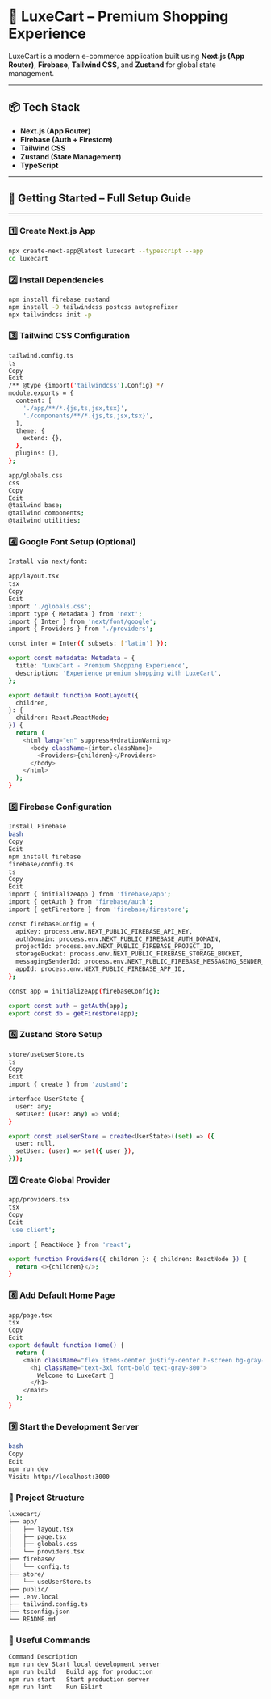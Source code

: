 # 💎 LuxeCart – Premium Shopping Experience

LuxeCart is a modern e-commerce application built using **Next.js (App Router)**, **Firebase**, **Tailwind CSS**, and **Zustand** for global state management.

---

## 📦 Tech Stack

- **Next.js (App Router)**
- **Firebase (Auth + Firestore)**
- **Tailwind CSS**
- **Zustand (State Management)**
- **TypeScript**

---

## 🚀 Getting Started – Full Setup Guide

---

### 1️⃣ Create Next.js App

```bash
npx create-next-app@latest luxecart --typescript --app
cd luxecart
```
### 2️⃣ Install Dependencies
```bash
npm install firebase zustand
npm install -D tailwindcss postcss autoprefixer
npx tailwindcss init -p
```
### 3️⃣ Tailwind CSS Configuration
```bash
tailwind.config.ts
ts
Copy
Edit
/** @type {import('tailwindcss').Config} */
module.exports = {
  content: [
    './app/**/*.{js,ts,jsx,tsx}',
    './components/**/*.{js,ts,jsx,tsx}',
  ],
  theme: {
    extend: {},
  },
  plugins: [],
};

app/globals.css
css
Copy
Edit
@tailwind base;
@tailwind components;
@tailwind utilities;
```

### 4️⃣ Google Font Setup (Optional)
```bash
Install via next/font:

app/layout.tsx
tsx
Copy
Edit
import './globals.css';
import type { Metadata } from 'next';
import { Inter } from 'next/font/google';
import { Providers } from './providers';

const inter = Inter({ subsets: ['latin'] });

export const metadata: Metadata = {
  title: 'LuxeCart - Premium Shopping Experience',
  description: 'Experience premium shopping with LuxeCart',
};

export default function RootLayout({
  children,
}: {
  children: React.ReactNode;
}) {
  return (
    <html lang="en" suppressHydrationWarning>
      <body className={inter.className}>
        <Providers>{children}</Providers>
      </body>
    </html>
  );
}
```

### 5️⃣ Firebase Configuration
```bash
Install Firebase
bash
Copy
Edit
npm install firebase
firebase/config.ts
ts
Copy
Edit
import { initializeApp } from 'firebase/app';
import { getAuth } from 'firebase/auth';
import { getFirestore } from 'firebase/firestore';

const firebaseConfig = {
  apiKey: process.env.NEXT_PUBLIC_FIREBASE_API_KEY,
  authDomain: process.env.NEXT_PUBLIC_FIREBASE_AUTH_DOMAIN,
  projectId: process.env.NEXT_PUBLIC_FIREBASE_PROJECT_ID,
  storageBucket: process.env.NEXT_PUBLIC_FIREBASE_STORAGE_BUCKET,
  messagingSenderId: process.env.NEXT_PUBLIC_FIREBASE_MESSAGING_SENDER_ID,
  appId: process.env.NEXT_PUBLIC_FIREBASE_APP_ID,
};

const app = initializeApp(firebaseConfig);

export const auth = getAuth(app);
export const db = getFirestore(app);
```

### 6️⃣ Zustand Store Setup
```bash
store/useUserStore.ts
ts
Copy
Edit
import { create } from 'zustand';

interface UserState {
  user: any;
  setUser: (user: any) => void;
}

export const useUserStore = create<UserState>((set) => ({
  user: null,
  setUser: (user) => set({ user }),
}));

```

### 7️⃣ Create Global Provider
```bash
app/providers.tsx
tsx
Copy
Edit
'use client';

import { ReactNode } from 'react';

export function Providers({ children }: { children: ReactNode }) {
  return <>{children}</>;
}
```

### 8️⃣ Add Default Home Page
```bash
app/page.tsx
tsx
Copy
Edit
export default function Home() {
  return (
    <main className="flex items-center justify-center h-screen bg-gray-50">
      <h1 className="text-3xl font-bold text-gray-800">
        Welcome to LuxeCart 🛒
      </h1>
    </main>
  );
}
```

### 9️⃣ Start the Development Server
```bash
bash
Copy
Edit
npm run dev
Visit: http://localhost:3000
```

### 🧠 Project Structure
```bash
luxecart/
├── app/
│   ├── layout.tsx
│   ├── page.tsx
│   ├── globals.css
│   └── providers.tsx
├── firebase/
│   └── config.ts
├── store/
│   └── useUserStore.ts
├── public/
├── .env.local
├── tailwind.config.ts
├── tsconfig.json
└── README.md
```

### 🔧 Useful Commands
```bash
Command	Description
npm run dev	Start local development server
npm run build	Build app for production
npm run start	Start production server
npm run lint	Run ESLint


